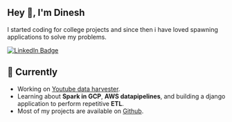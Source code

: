 <h2>Hey 👋, I'm Dinesh</h2>
<p>I started coding for college projects and since then i have loved spawning applications to solve my problems.</p>
<p><a href="https://www.linkedin.com/in/dineshzstp/"><img src="https://img.shields.io/badge/-@dineshzstp-0077B5?style=flat-square&amp;labelColor=0077B5&amp;logo=LinkedIn&amp;link=https://www.linkedin.com/in/dineshzstp/" alt="LinkedIn Badge"></a></p>
<h2>🎲 Currently</h2>
<ul>
<li>Working on <a href="https://github.com/dineshzstp/youtubedataharvest">Youtube data harvester</a>.</li>
<li>Learning about <strong>Spark in GCP</strong>, <strong>AWS datapipelines</strong>, and building a django application to perform repetitive <strong>ETL</strong>.</li>
<li>Most of my projects are available on <a href="https://github.com/dineshzstp">Github</a>.</li>
</ul>
